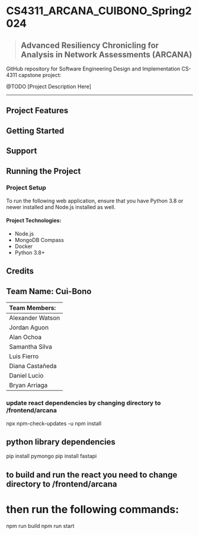 # CS4311_ARCANA_CUIBONO_Spring2024

> ## Advanced Resiliency Chronicling for Analysis in Network Assessments (ARCANA)

GitHub repository for Software Engineering Design and Implementation CS-4311 capstone project:

@TODO
[Project Description Here]

---

## Project Features

## Getting Started

## Support

## Running the Project

### Project Setup
To run the following web application, ensure that you have Python 3.8 or newer installed and Node.js installed as well.

  #### Project Technologies:
  - Node.js
  - MongoDB Compass 
  - Docker
  - Python 3.8+

## Credits 
<h2>Team Name: Cui-Bono </h2>

  | Team Members: |
  |:--|
  | Alexander Watson  |
  | Jordan Aguon |
  | Alan Ochoa |
  | Samantha Silva |
  | Luis Fierro |
  | Diana Castañeda |
  | Daniel Lucio |
  | Bryan Arriaga |

### update react dependencies by changing directory to /frontend/arcana
npx npm-check-updates -u
npm install

## python library dependencies
pip install pymongo
pip install fastapi

## to build and run the react you need to change directory to /frontend/arcana
# then run the following commands:
npm run build
npm run start
